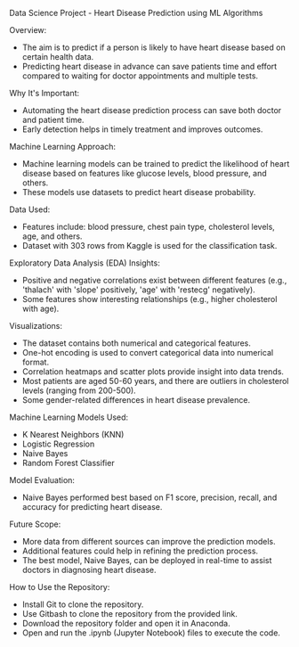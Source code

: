 Data Science Project - Heart Disease Prediction using ML Algorithms

Overview:
- The aim is to predict if a person is likely to have heart disease based on certain health data.
- Predicting heart disease in advance can save patients time and effort compared to waiting for doctor appointments and multiple tests.

Why It's Important:
- Automating the heart disease prediction process can save both doctor and patient time.
- Early detection helps in timely treatment and improves outcomes.

Machine Learning Approach:
- Machine learning models can be trained to predict the likelihood of heart disease based on features like glucose levels, blood pressure, and others.
- These models use datasets to predict heart disease probability.

Data Used:
- Features include: blood pressure, chest pain type, cholesterol levels, age, and others.
- Dataset with 303 rows from Kaggle is used for the classification task.

Exploratory Data Analysis (EDA) Insights:
- Positive and negative correlations exist between different features (e.g., 'thalach' with 'slope' positively, 'age' with 'restecg' negatively).
- Some features show interesting relationships (e.g., higher cholesterol with age).

Visualizations:
- The dataset contains both numerical and categorical features.
- One-hot encoding is used to convert categorical data into numerical format.
- Correlation heatmaps and scatter plots provide insight into data trends.
- Most patients are aged 50-60 years, and there are outliers in cholesterol levels (ranging from 200-500).
- Some gender-related differences in heart disease prevalence.

Machine Learning Models Used:
- K Nearest Neighbors (KNN)
- Logistic Regression
- Naive Bayes
- Random Forest Classifier

Model Evaluation:
- Naive Bayes performed best based on F1 score, precision, recall, and accuracy for predicting heart disease.

Future Scope:
- More data from different sources can improve the prediction models.
- Additional features could help in refining the prediction process.
- The best model, Naive Bayes, can be deployed in real-time to assist doctors in diagnosing heart disease.

How to Use the Repository:
- Install Git to clone the repository.
- Use Gitbash to clone the repository from the provided link.
- Download the repository folder and open it in Anaconda.
- Open and run the .ipynb (Jupyter Notebook) files to execute the code.